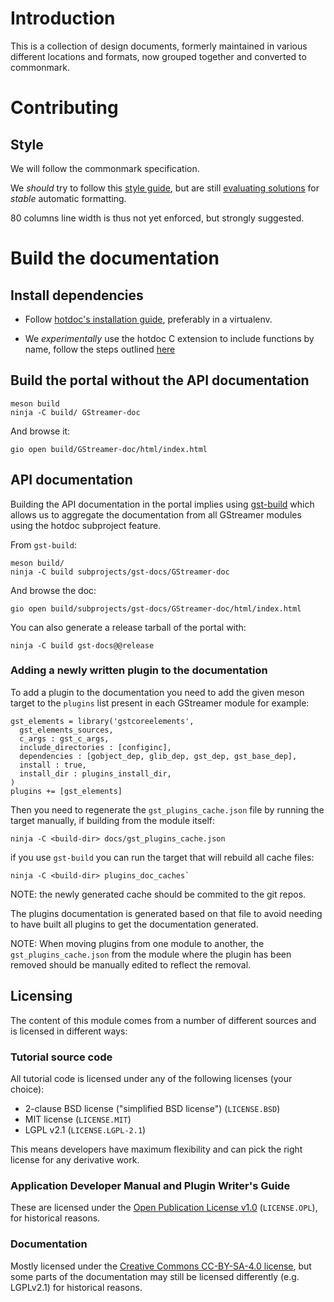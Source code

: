 # Introduction

This is a collection of design documents, formerly maintained in various
different locations and formats, now grouped together and converted
to commonmark.

# Contributing

## Style

We will follow the commonmark specification.

We *should* try to follow this
[style guide](http://www.cirosantilli.com/markdown-style-guide/#about),
but are still [evaluating solutions](https://github.com/jgm/cmark/issues/131)
for *stable* automatic formatting.

80 columns line width is thus not yet enforced, but strongly suggested.

# Build the documentation

## Install dependencies

* Follow [hotdoc's installation guide](https://hotdoc.github.io/installing.html),
  preferably in a virtualenv.

* We *experimentally* use the hotdoc C extension to include functions by
  name, follow the steps outlined [here](https://github.com/hotdoc/hotdoc_c_extension)

## Build the portal without the API documentation

```
meson build
ninja -C build/ GStreamer-doc
```

And browse it:

```
gio open build/GStreamer-doc/html/index.html
```

## API documentation

Building the API documentation in the portal implies using
[gst-build](https://gitlab.freedesktop.org/gstreamer/gst-build/) which allows us
to aggregate the documentation from all GStreamer modules using the hotdoc subproject
feature.

From `gst-build`:

```
meson build/
ninja -C build subprojects/gst-docs/GStreamer-doc
```

And browse the doc:

```
gio open build/subprojects/gst-docs/GStreamer-doc/html/index.html
```

You can also generate a release tarball of the portal with:

```
ninja -C build gst-docs@@release
```

### Adding a newly written plugin to the documentation

To add a plugin to the documentation you need to add the given
meson target to the `plugins` list present in each GStreamer module for
example:

``` meson
gst_elements = library('gstcoreelements',
  gst_elements_sources,
  c_args : gst_c_args,
  include_directories : [configinc],
  dependencies : [gobject_dep, glib_dep, gst_dep, gst_base_dep],
  install : true,
  install_dir : plugins_install_dir,
)
plugins += [gst_elements]
```

Then you need to regenerate the `gst_plugins_cache.json` file by running
the target manually, if building from the module itself:

```
ninja -C <build-dir> docs/gst_plugins_cache.json
```

if you use `gst-build` you can run the target that will rebuild all cache files:

```
ninja -C <build-dir> plugins_doc_caches`
```

NOTE: the newly generated cache should be commited to the git repos.

The plugins documentation is generated based on that file to
avoid needing to have built all plugins to get the documentation generated.

NOTE: When moving plugins from one module to another, the `gst_plugins_cache.json`
from the module where the plugin has been removed should be manually edited
to reflect the removal.

## Licensing

The content of this module comes from a number of different sources and is
licensed in different ways:

### Tutorial source code

All tutorial code is licensed under any of the following licenses (your choice):

 - 2-clause BSD license ("simplified BSD license") (`LICENSE.BSD`)
 - MIT license (`LICENSE.MIT`)
 - LGPL v2.1 (`LICENSE.LGPL-2.1`)

This means developers have maximum flexibility and can pick the right license
for any derivative work.

### Application Developer Manual and Plugin Writer's Guide

These are licensed under the [Open Publication License v1.0][op-license]
(`LICENSE.OPL`), for historical reasons.

[op-license]: http://www.opencontent.org/openpub/

### Documentation

Mostly licensed under the [Creative Commons CC-BY-SA-4.0 license][cc-by-sa-4.0],
but some parts of the documentation may still be licensed differently
(e.g. LGPLv2.1) for historical reasons.

[cc-by-sa-4.0]: https://creativecommons.org/licenses/by-sa/4.0/
